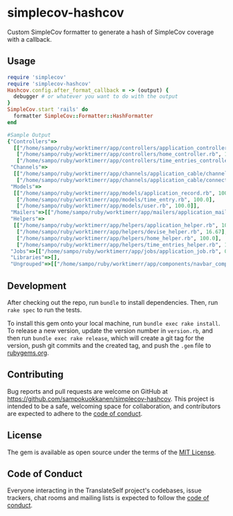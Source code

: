 # simplecov-hashcov

Custom SimpleCov formatter to generate a hash of SimpleCov coverage with a callback.

## Usage

```Ruby
require 'simplecov'
require 'simplecov-hashcov'
Hashcov.config.after_format_callback = -> (output) {
  debugger # or whatever you want to do with the output
}
SimpleCov.start 'rails' do
  formatter SimpleCov::Formatter::HashFormatter
end

#Sample Output
{"Controllers"=>
  [["/home/sampo/ruby/worktimerr/app/controllers/application_controller.rb", 100.0],
   ["/home/sampo/ruby/worktimerr/app/controllers/home_controller.rb", 100.0],
   ["/home/sampo/ruby/worktimerr/app/controllers/time_entries_controller.rb", 96.0]],
 "Channels"=>
  [["/home/sampo/ruby/worktimerr/app/channels/application_cable/channel.rb", 0.0],
   ["/home/sampo/ruby/worktimerr/app/channels/application_cable/connection.rb", 100.0]],
 "Models"=>
  [["/home/sampo/ruby/worktimerr/app/models/application_record.rb", 100.0],
   ["/home/sampo/ruby/worktimerr/app/models/time_entry.rb", 100.0],
   ["/home/sampo/ruby/worktimerr/app/models/user.rb", 100.0]],
 "Mailers"=>[["/home/sampo/ruby/worktimerr/app/mailers/application_mailer.rb", 0.0]],
 "Helpers"=>
  [["/home/sampo/ruby/worktimerr/app/helpers/application_helper.rb", 100.0],
   ["/home/sampo/ruby/worktimerr/app/helpers/devise_helper.rb", 16.67],
   ["/home/sampo/ruby/worktimerr/app/helpers/home_helper.rb", 100.0],
   ["/home/sampo/ruby/worktimerr/app/helpers/time_entries_helper.rb", 100.0]],
 "Jobs"=>[["/home/sampo/ruby/worktimerr/app/jobs/application_job.rb", 0.0]],
 "Libraries"=>[],
 "Ungrouped"=>[["/home/sampo/ruby/worktimerr/app/components/navbar_component.rb", 100.0]]}
```

## Development

After checking out the repo, run `bundle` to install dependencies. Then, run `rake spec` to run the tests.

To install this gem onto your local machine, run `bundle exec rake install`. To release a new version, update the version number in `version.rb`, and then run `bundle exec rake release`, which will create a git tag for the version, push git commits and the created tag, and push the `.gem` file to [rubygems.org](https://rubygems.org).

## Contributing

Bug reports and pull requests are welcome on GitHub at https://github.com/sampokuokkanen/simplecov-hashcov. This project is intended to be a safe, welcoming space for collaboration, and contributors are expected to adhere to the [code of conduct](https://github.com/[USERNAME]/translate_self/blob/master/CODE_OF_CONDUCT.md).

## License

The gem is available as open source under the terms of the [MIT License](https://opensource.org/licenses/MIT).

## Code of Conduct

Everyone interacting in the TranslateSelf project's codebases, issue trackers, chat rooms and mailing lists is expected to follow the [code of conduct](https://github.com/[USERNAME]/translate_self/blob/master/CODE_OF_CONDUCT.md).